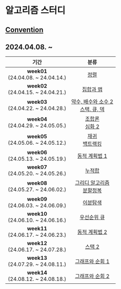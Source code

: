 # 알고리즘 스터디

## [Convention](https://github.com/seokulee/algorithm-study/wiki/Rule-&-Convention)

## 2024.04.08. ~

|                  기간                   |                                               분류                                                |
|:-------------------------------------:|:-----------------------------------------------------------------------------------------------:|
| **week01**<br>(24.04.08. ~ 24.04.14.) |                              [정렬](https://www.acmicpc.net/step/9)                               |
| **week02**<br>(24.04.15. ~ 24.04.21.) |                            [집합과 맵](https://www.acmicpc.net/step/49)                             |
| **week03**<br>(24.04.22. ~ 24.04.28.) | [약수, 배수와 소수 2](https://www.acmicpc.net/step/18) <br>[스택, 큐, 덱](https://www.acmicpc.net/step/11) |
| **week04**<br>(24.04.29. ~ 24.05.05.) |       [조합론](https://www.acmicpc.net/step/61) <br>[심화 2](https://www.acmicpc.net/step/54)        |
| **week05**<br>(24.05.06. ~ 24.05.12.) |        [재귀](https://www.acmicpc.net/step/19) <br>[백트랙킹](https://www.acmicpc.net/step/34)        |
| **week06**<br>(24.05.13. ~ 24.05.19.) |                           [동적 계획법 1](https://www.acmicpc.net/step/16)                           |
| **week07**<br>(24.05.20. ~ 24.05.26.) |                             [누적합](https://www.acmicpc.net/step/48)                              |
| **week08**<br>(24.05.27. ~ 24.06.02.) |     [그리디 알고리즘](https://www.acmicpc.net/step/33) <br>[분할정복](https://www.acmicpc.net/step/20)     |
| **week09**<br>(24.06.03. ~ 24.06.09.) |       [이분탐색](https://www.acmicpc.net/step/29)       |
| **week10**<br>(24.06.10. ~ 24.06.16.) |       [우선순위 큐](https://www.acmicpc.net/step/13)       |
| **week11**<br>(24.06.17. ~ 24.06.23.) |       [동적 계획법 2](https://www.acmicpc.net/step/17)       |
| **week12**<br>(24.06.17. ~ 24.07.28.) |       [스택 2](https://www.acmicpc.net/step/51)       |
| **week13**<br>(24.07.29. ~ 24.08.11.) |       [그래프와 순회 1](https://www.acmicpc.net/step/24)       |
| **week14**<br>(24.08.12. ~ 24.08.18.) |       [그래프와 순회 2](https://www.acmicpc.net/step/24)       |

